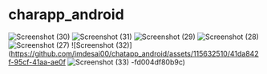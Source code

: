 # charapp_android
![Screenshot (30)](https://github.com/imdesai00/chatapp_android/assets/115632510/454536b3-b9fa-43e1-9e0d-2ecacced732a)
![Screenshot (31)](https://github.com/imdesai00/chatapp_android/assets/115632510/07dec46a-0eb7-4d1d-9ba7-e6a386d0e5ec)
![Screenshot (29)](https://github.com/imdesai00/chatapp_android/assets/115632510/a5f92f56-9346-4151-914b-009f14183214)
![Screenshot (28)](https://github.com/imdesai00/chatapp_android/assets/115632510/65cc126b-9ff3-438a-b084-da0b99ad208c)
![Screenshot (27)](https://github.com/imdesai00/chatapp_android/assets/115632510/c7e940e5-c791-4bb5-8341-2e3be764db38)
![Screenshot (32)](https://github.com/imdesai00/chatapp_android/assets/115632510/41da842f-95cf-41aa-ae0f
![Screenshot (33)](https://github.com/imdesai00/chatapp_android/assets/115632510/858be4b1-6476-4125-afdf-5ddf7e95760c)
-fd004df80b9c)
